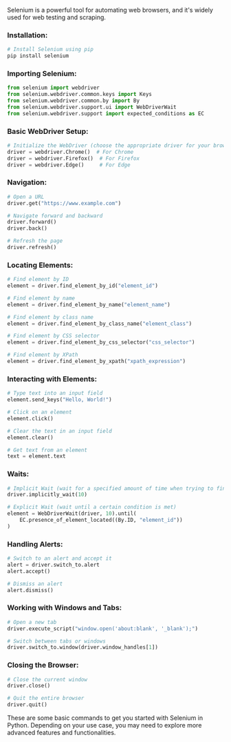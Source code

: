 Selenium is a powerful tool for automating web browsers, and it's widely used for web testing and scraping.

### Installation:

```python
# Install Selenium using pip
pip install selenium
```

### Importing Selenium:

```python
from selenium import webdriver
from selenium.webdriver.common.keys import Keys
from selenium.webdriver.common.by import By
from selenium.webdriver.support.ui import WebDriverWait
from selenium.webdriver.support import expected_conditions as EC
```

### Basic WebDriver Setup:

```python
# Initialize the WebDriver (choose the appropriate driver for your browser)
driver = webdriver.Chrome()  # For Chrome
driver = webdriver.Firefox()  # For Firefox
driver = webdriver.Edge()     # For Edge
```

### Navigation:

```python
# Open a URL
driver.get("https://www.example.com")

# Navigate forward and backward
driver.forward()
driver.back()

# Refresh the page
driver.refresh()
```

### Locating Elements:

```python
# Find element by ID
element = driver.find_element_by_id("element_id")

# Find element by name
element = driver.find_element_by_name("element_name")

# Find element by class name
element = driver.find_element_by_class_name("element_class")

# Find element by CSS selector
element = driver.find_element_by_css_selector("css_selector")

# Find element by XPath
element = driver.find_element_by_xpath("xpath_expression")
```

### Interacting with Elements:

```python
# Type text into an input field
element.send_keys("Hello, World!")

# Click on an element
element.click()

# Clear the text in an input field
element.clear()

# Get text from an element
text = element.text
```

### Waits:

```python
# Implicit Wait (wait for a specified amount of time when trying to find an element)
driver.implicitly_wait(10)

# Explicit Wait (wait until a certain condition is met)
element = WebDriverWait(driver, 10).until(
    EC.presence_of_element_located((By.ID, "element_id"))
)
```

### Handling Alerts:

```python
# Switch to an alert and accept it
alert = driver.switch_to.alert
alert.accept()

# Dismiss an alert
alert.dismiss()
```

### Working with Windows and Tabs:

```python
# Open a new tab
driver.execute_script("window.open('about:blank', '_blank');")

# Switch between tabs or windows
driver.switch_to.window(driver.window_handles[1])
```

### Closing the Browser:

```python
# Close the current window
driver.close()

# Quit the entire browser
driver.quit()
```

These are some basic commands to get you started with Selenium in Python. Depending on your use case, you may need to explore more advanced features and functionalities.
